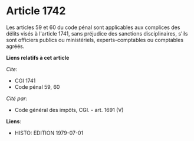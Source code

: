 # Article 1742

Les articles 59 et 60 du code pénal sont applicables aux complices des délits visés à l'article 1741, sans préjudice des
sanctions disciplinaires, s'ils sont officiers publics ou ministériels, experts-comptables ou comptables agréés.

**Liens relatifs à cet article**

_Cite_:

  - CGI 1741
  - Code pénal 59, 60

_Cité par_:

  - Code général des impôts, CGI. - art. 1691 (V)

**Liens**:

  - HISTO: EDITION 1979-07-01
